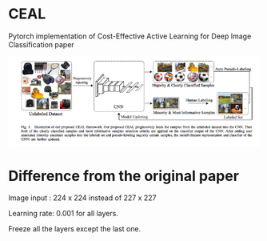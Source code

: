 # CEAL
Pytorch implementation of Cost-Effective Active Learning for Deep Image Classification paper

![](readme/CEAL.png)

# Difference from the original paper

Image input : 224 x 224 instead of 227 x 227

Learning rate: 0.001 for all layers.

Freeze all the layers except the last one. 

